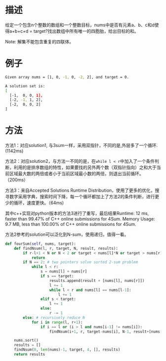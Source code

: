 # 描述 
给定一个包含n个整数的数组和一个整数目标，nums中是否有元素a、b、c和d使得a+b+c+d = target?找出数组中所有唯一的四胞胎，给出目标的和。

Note: 解集不能包含重复的四联体。
# 例子

```bash
Given array nums = [1, 0, -1, 0, -2, 2], and target = 0.

A solution set is:
[
  [-1,  0, 0, 1],
  [-2, -1, 1, 2],
  [-2,  0, 0, 2]
]
```

# 方法
方法1：对应solution1, 与3sum一样，采用双指针，不同的是,外层多了一个循环.(1142ms)

方法2：对应solution2，与方法一不同的是，在`while l < r`中加入了一个条件判断，利用的是排序数组的特性，如果要找的另外两个数（双指针指向）之和大于当前区域最大数的两倍或者小于当前区域最小数的两倍，则退出当前循环。（200ms）

方法3：来自Accepted Solutions Runtime Distribution，使用了更多的优化，搜寻数字采用字典，搜索时间下降，每一个循环都加上了方法2的条件判断，进行更少的循环，速度更快。（64ms)

其中c++实现对python版本的方法3进行了重写，最后结果Runtime: 12 ms, faster than 99.47% of C++ online submissions for 4Sum.
Memory Usage: 9.7 MB, less than 100.00% of C++ online submissions for 4Sum.

方法2参考的solution可以泛化到N-sum，使用递归，值得一看。
```python
def fourSum(self, nums, target):
    def findNsum(l, r, target, N, result, results):
        if r-l+1 < N or N < 2 or target < nums[l]*N or target > nums[r]*N:  # early termination
            return
        if N == 2: # two pointers solve sorted 2-sum problem
            while l < r:
                s = nums[l] + nums[r]
                if s == target:
                    results.append(result + [nums[l], nums[r]])
                    l += 1
                    while l < r and nums[l] == nums[l-1]:
                        l += 1
                elif s < target:
                    l += 1
                else:
                    r -= 1
        else: # recursively reduce N
            for i in range(l, r+1):
                if i == l or (i > l and nums[i-1] != nums[i]):
                    findNsum(i+1, r, target-nums[i], N-1, result+[nums[i]], results)

    nums.sort()
    results = []
    findNsum(0, len(nums)-1, target, 4, [], results)
    return results
```